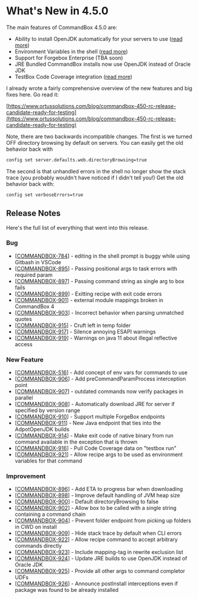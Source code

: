 # What's New in 4.5.0

&#x20;The main features of CommandBox 4.5.0 are:

* Ability to install OpenJDK automatically for your servers to use ([read more](https://commandbox.ortusbooks.com/embedded-server/configuring-your-server/custom-java-version#automatic-java-download))
* Environment Variables in the shell ([read more](https://commandbox.ortusbooks.com/usage/environment-variables))
* Support for Forgebox Enterprise (TBA soon)
* JRE Bundled CommandBox installs now use OpenJDK instead of Oracle JDK
* TestBox Code Coverage integration ([read more](https://commandbox.ortusbooks.com/testbox-integration/test-runner#code-coverage))

I already wrote a fairly comprehensive overview of the new features and big fixes here.  Go read it:

[https://www.ortussolutions.com/blog/commandbox-450-rc-release-candidate-ready-for-testing](https://www.ortussolutions.com/blog/commandbox-450-rc-release-candidate-ready-for-testing)

Note, there are two backwards incompatible changes.  The first is we turned OFF directory browsing by default on servers.  You can easily get the old behavior back with

```bash
config set server.defaults.web.directoryBrowsing=true
```

The second is that unhandled errors in the shell no longer show the stack trace (you probably wouldn't have noticed if I didn't tell you!)  Get the old behavior back with:

```bash
config set verboseErrors=true
```

## Release Notes

Here's the full list of everything that went into this release.

### Bug

* \[[COMMANDBOX-784](https://ortussolutions.atlassian.net/browse/COMMANDBOX-784)] - editing in the shell prompt is buggy while using Gitbash in VSCode
* \[[COMMANDBOX-895](https://ortussolutions.atlassian.net/browse/COMMANDBOX-895)] - Passing positional args to task errors with required param
* \[[COMMANDBOX-897](https://ortussolutions.atlassian.net/browse/COMMANDBOX-897)] - Passing command string as single arg to box fails
* \[[COMMANDBOX-899](https://ortussolutions.atlassian.net/browse/COMMANDBOX-899)] - Exitting recipe with exit code errors
* \[[COMMANDBOX-901](https://ortussolutions.atlassian.net/browse/COMMANDBOX-901)] - external module mappings broken in CommandBox 4
* \[[COMMANDBOX-903](https://ortussolutions.atlassian.net/browse/COMMANDBOX-903)] - Incorrect behavior when parsing unmatched quotes
* \[[COMMANDBOX-915](https://ortussolutions.atlassian.net/browse/COMMANDBOX-915)] - Cruft left in temp folder
* \[[COMMANDBOX-917](https://ortussolutions.atlassian.net/browse/COMMANDBOX-917)] - Silence annoying ESAPI warnings
* \[[COMMANDBOX-919](https://ortussolutions.atlassian.net/browse/COMMANDBOX-919)] - Warnings on java 11 about illegal reflective access

### New Feature

* \[[COMMANDBOX-516](https://ortussolutions.atlassian.net/browse/COMMANDBOX-516)] - Add concept of env vars for commands to use
* \[[COMMANDBOX-906](https://ortussolutions.atlassian.net/browse/COMMANDBOX-906)] - Add preCommandParamProcess interception point
* \[[COMMANDBOX-907](https://ortussolutions.atlassian.net/browse/COMMANDBOX-907)] - outdated commands now verify packages in parallel
* \[[COMMANDBOX-908](https://ortussolutions.atlassian.net/browse/COMMANDBOX-908)] - Automatically download JRE for server if specified by version range
* \[[COMMANDBOX-910](https://ortussolutions.atlassian.net/browse/COMMANDBOX-910)] - Support multiple ForgeBox endpoints
* \[[COMMANDBOX-911](https://ortussolutions.atlassian.net/browse/COMMANDBOX-911)] - New Java endpoint that ties into the AdpotOpenJDK builds
* \[[COMMANDBOX-914](https://ortussolutions.atlassian.net/browse/COMMANDBOX-914)] - Make exit code of native binary from run command available in the exception that is thrown
* \[[COMMANDBOX-916](https://ortussolutions.atlassian.net/browse/COMMANDBOX-916)] - Pull Code Coverage data on "testbox run"
* \[[COMMANDBOX-921](https://ortussolutions.atlassian.net/browse/COMMANDBOX-921)] - Allow recipe args to be used as environment variables for that command

### Improvement

* \[[COMMANDBOX-896](https://ortussolutions.atlassian.net/browse/COMMANDBOX-896)] - Add ETA to progress bar when downloading
* \[[COMMANDBOX-898](https://ortussolutions.atlassian.net/browse/COMMANDBOX-898)] - Improve default handling of JVM heap size
* \[[COMMANDBOX-900](https://ortussolutions.atlassian.net/browse/COMMANDBOX-900)] - Default directoryBrowsing to false
* \[[COMMANDBOX-902](https://ortussolutions.atlassian.net/browse/COMMANDBOX-902)] - Allow box to be called with a single string containing a command chain
* \[[COMMANDBOX-904](https://ortussolutions.atlassian.net/browse/COMMANDBOX-904)] - Prevent folder endpoint from picking up folders in CWD on install
* \[[COMMANDBOX-909](https://ortussolutions.atlassian.net/browse/COMMANDBOX-909)] - Hide stack trace by default when CLI errors
* \[[COMMANDBOX-922](https://ortussolutions.atlassian.net/browse/COMMANDBOX-922)] - Allow recipe command to accept arbitrary commands directly
* \[[COMMANDBOX-923](https://ortussolutions.atlassian.net/browse/COMMANDBOX-923)] - Include mapping-tag in rewrite exclusion list
* \[[COMMANDBOX-924](https://ortussolutions.atlassian.net/browse/COMMANDBOX-924)] - Update JRE builds to use OpenJDK instead of Oracle JDK
* \[[COMMANDBOX-925](https://ortussolutions.atlassian.net/browse/COMMANDBOX-925)] - Provide all other args to command completor UDFs
* \[[COMMANDBOX-926](https://ortussolutions.atlassian.net/browse/COMMANDBOX-926)] - Announce postInstall interceptions even if package was found to be already installed
